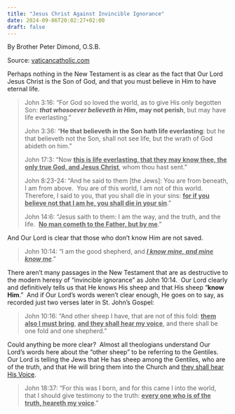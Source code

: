 ```yaml
---
title: "Jesus Christ Against Invincible Ignorance"
date: 2024-09-06T20:02:27+02:00
draft: false
---
```



By Brother Peter Dimond, O.S.B.

Source: [vaticancatholic.com](https://vaticancatholic.com/jesus-christ-against-invincible-ignorance/)

<p>Perhaps nothing in the New Testament is as clear as the fact that Our Lord Jesus Christ is the Son of God, and that you must believe in Him to have eternal life.</p>
<blockquote>
<p>John 3:16: “For God so loved the world, as to give His only begotten Son: <strong><em>that whosoever believeth in Him</em>, may not perish</strong>, but may have life everlasting.”</p>
<p>John 3:36: “<strong>He that believeth in the Son hath life everlasting</strong>: but he that believeth not the Son, shall not see life, but the wrath of God abideth on him.”</p>
<p>John 17:3: “Now <strong><u>this is life everlasting, that they may know thee, the only true God, and Jesus Christ</u></strong>, whom thou hast sent.”</p>
<p>John 8:23-24: “And he said to them [the Jews]: You are from beneath, I am from above.  You are of this world, I am not of this world.  Therefore, I said to you, that you shall die in your sins: <strong><u>for if you believe not that I am he, you shall die in your sin</u></strong>.”</p>
<p>John 14:6: “Jesus saith to them: I am the way, and the truth, and the life.  <strong><u>No man cometh to the Father, but by me</u></strong>.”</p>
</blockquote>
<p>And Our Lord is clear that those who don’t know Him are not saved.</p>
<blockquote>
<p>John 10:14: “I am the good shepherd, and <strong><em><u>I know mine, and mine know me</u></em></strong>.”</p>
</blockquote>
<p>There aren’t many passages in the New Testament that are as destructive to the modern heresy of “invincible ignorance” as John 10:14.  Our Lord clearly and definitively tells us that He knows His sheep and that His sheep “<strong>know Him</strong>.”  And if Our Lord’s words weren’t clear enough, He goes on to say, as recorded just two verses later in St. John’s Gospel:</p>
<blockquote>
<p>John 10:16: “And other sheep I have, that are not of this fold: <strong><u>them also I must bring</u></strong>, <strong><u>and they shall hear my voice</u></strong>, and there shall be one fold and one shepherd.”</p>
</blockquote>
<p>Could anything be more clear?  Almost all theologians understand Our Lord’s words here about the “other sheep” to be referring to the Gentiles.  Our Lord is telling the Jews that He has sheep among the Gentiles, who are of the truth, and that He will bring them into the Church and <u>they shall hear His Voice</u>.</p>
<blockquote>
<p class="MsoNormal">John 18:37: “For this was I born, and for this came I into the world, that I should give testimony to the truth: <strong><u>every one who is of the truth, heareth my voice</u></strong>.” </p>
</blockquote>
</div>
